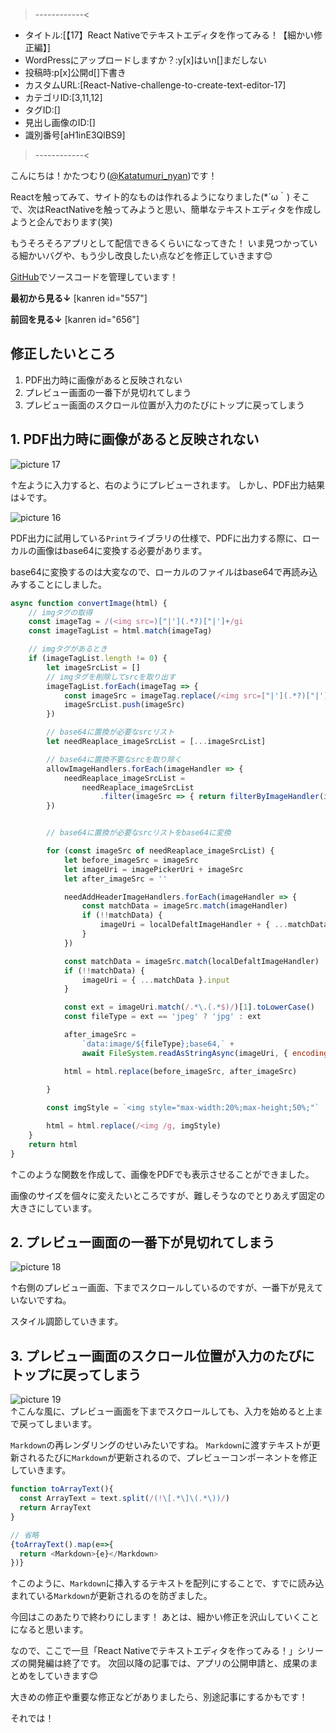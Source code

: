 >------------<
- タイトル:[【17】React Nativeでテキストエディタを作ってみる！【細かい修正編】]
- WordPressにアップロードしますか？:y[x]はいn[]まだしない
- 投稿時:p[x]公開d[]下書き
- カスタムURL:[React-Native-challenge-to-create-text-editor-17]
- カテゴリID:[3,11,12]
- タグID:[]
- 見出し画像のID:[]
- 識別番号[aH1inE3QlBS9]
>------------<

<!-- ↓続き
[kanren id=""] -->

こんにちは！かたつむり([@Katatumuri_nyan](https://twitter.com/Katatumuri_nyan))です！

Reactを触ってみて、サイト的なものは作れるようになりました(*´ω｀)
そこで、次はReactNativeを触ってみようと思い、簡単なテキストエディタを作成しようと企んでおります(笑)

もうそろそろアプリとして配信できるくらいになってきた！
いま見つかっている細かいバグや、もう少し改良したい点などを修正していきます😊

[GitHub](https://github.com/katatumuri-maimai/snail_Markdown_TextEditor)でソースコードを管理しています！

**最初から見る↓**
[kanren id="557"]

**前回を見る↓**
[kanren id="656"]


## 修正したいところ

1. PDF出力時に画像があると反映されない
2. プレビュー画面の一番下が見切れてしまう
3. プレビュー画面のスクロール位置が入力のたびにトップに戻ってしまう


## 1. PDF出力時に画像があると反映されない
![picture 17](images/5df58ec5d0b7143c306ed7665c6d93939846d4990e31b972f3eb693156b2279b.png)  

↑左ように入力すると、右のようにプレビューされます。
しかし、PDF出力結果は↓です。

![picture 16](images/e32b296325c61dc818f25aabe1b0935527ef3957ade4c6e8dad1977ec48e5b97.png)  

PDF出力に試用している`Print`ライブラリの仕様で、PDFに出力する際に、ローカルの画像はbase64に変換する必要があります。

base64に変換するのは大変なので、ローカルのファイルはbase64で再読み込みすることにしました。


```javascript
async function convertImage(html) {
    // imgタグの取得
    const imageTag = /(<img src=)["|'](.*?)["|']+/gi
    const imageTagList = html.match(imageTag)

    // imgタグがあるとき
    if (imageTagList.length != 0) {
        let imageSrcList = []
        // imgタグを削除してsrcを取り出す
        imageTagList.forEach(imageTag => {
            const imageSrc = imageTag.replace(/<img src=["|'](.*?)["|']+/i, "$1")
            imageSrcList.push(imageSrc)
        })

        // base64に置換が必要なsrcリスト
        let needReaplace_imageSrcList = [...imageSrcList]

        // base64に置換不要なsrcを取り除く
        allowImageHandlers.forEach(imageHandler => {
            needReaplace_imageSrcList =
                needReaplace_imageSrcList
                    .filter(imageSrc => { return filterByImageHandler(imageSrc, imageHandler) })
        })


        // base64に置換が必要なsrcリストをbase64に変換

        for (const imageSrc of needReaplace_imageSrcList) {
            let before_imageSrc = imageSrc
            let imageUri = imagePickerUri + imageSrc
            let after_imageSrc = ''

            needAddHeaderImageHandlers.forEach(imageHandler => {
                const matchData = imageSrc.match(imageHandler)
                if (!!matchData) {
                    imageUri = localDefaltImageHandler + { ...matchData }.input
                }
            })

            const matchData = imageSrc.match(localDefaltImageHandler)
            if (!!matchData) {
                imageUri = { ...matchData }.input
            }

            const ext = imageUri.match(/.*\.(.*$)/)[1].toLowerCase()
            const fileType = ext == 'jpeg' ? 'jpg' : ext

            after_imageSrc =
                `data:image/${fileType};base64,` +
                await FileSystem.readAsStringAsync(imageUri, { encoding: FileSystem.EncodingType.Base64 })

            html = html.replace(before_imageSrc, after_imageSrc)

        }
        
        const imgStyle = `<img style="max-width:20%;max-height;50%;"`

        html = html.replace(/<img /g, imgStyle)
    }
    return html
}
```
↑このような関数を作成して、画像をPDFでも表示させることができました。

画像のサイズを個々に変えたいところですが、難しそうなのでとりあえず固定の大きさにしています。



## 2. プレビュー画面の一番下が見切れてしまう
![picture 18](images/ca30e64cfa7c01c3180cb89af5ef8977eb9058bbc041a25f43bba324c07d4df4.png)  

↑右側のプレビュー画面、下までスクロールしているのですが、一番下が見えていないですね。

スタイル調節していきます。

## 3. プレビュー画面のスクロール位置が入力のたびにトップに戻ってしまう
![picture 19](images/b039e03dd08446ceba675e7cec2c6f17da9bb0c23185364e3b3b717ab0dd1dad.gif)  
↑こんな風に、プレビュー画面を下までスクロールしても、入力を始めると上まで戻ってしまいます。

`Markdown`の再レンダリングのせいみたいですね。
`Markdown`に渡すテキストが更新されるたびに`Markdown`が更新されるので、プレビューコンポーネントを修正していきます。

```javascript
function toArrayText(){
  const ArrayText = text.split(/(!\[.*\]\(.*\))/)
  return ArrayText
}

// 省略
{toArrayText().map(e=>{
  return <Markdown>{e}</Markdown>
})}
```
↑このように、`Markdown`に挿入するテキストを配列にすることで、すでに読み込まれている`Markdown`が更新されるのを防ぎました。



今回はこのあたりで終わりにします！
あとは、細かい修正を沢山していくことになると思います。

なので、ここで一旦「React Nativeでテキストエディタを作ってみる！」シリーズの開発編は終了です。
次回以降の記事では、アプリの公開申請と、成果のまとめをしていきます😊

大きめの修正や重要な修正などがありましたら、別途記事にするかもです！


それでは！